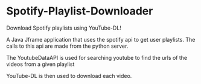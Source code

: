 # Spotify-Playlist-Downloader

Download Spotify playlists using YouTube-DL!

A Java Jframe application that uses the spotify api to get user playlists. The calls to this api are made from the python server.

The YoutubeDataAPI is used for searching youtube to find the urls of the videos from a given playlist

YouTube-DL is then used to download each video.

